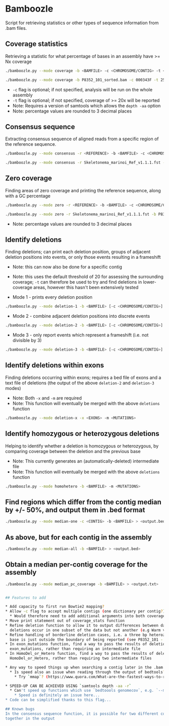# Bamboozle

Script for retrieving statistics or other types of sequence information from .bam files. 

## Coverage statistics

Retrieving a statistic for what percentage of bases in an assembly have >= Nx coverage

```bash
./bamboozle.py --mode coverage -b <BAMFILE> -c <CHROMOSOME/CONTIG> -t <THRESHOLD>
```
```bash
./bamboozle.py --mode coverage -b P8352_101_sorted.bam -c 000343F -t 25
```
* `-c` flag is optional; if not specified, analysis will be run on the whole assembly
* `-t` flag is optional; if not specified, coverage of >= 20x will be reported
* Note: Requires a version of samtools which allows the `depth -aa` option
* Note: percentage values are rounded to 3 decimal places


## Consensus sequence

Extracting consensus sequence of aligned reads from a specific region of the reference sequence.

```bash
./bamboozle.py --mode consensus -r <REFERENCE> -b <BAMFILE> -c <CHROMOSOME/CONTIG> -a <RANGE>
```
```bash
./bamboozle.py --mode consensus -r Skeletonema_marinoi_Ref_v1.1.1.fst -b P8352_150_sorted.bam -c 000028F -a 686188-691148
```


## Zero coverage

Finding areas of zero coverage and printing the reference sequence, along with a GC percentage

```bash
./bamboozle.py --mode zero -r <REFERENCE> -b <BAMFILE> -c <CHROMOSOME/CONTIG>
```
```bash
./bamboozle.py --mode zero -r Skeletonema_marinoi_Ref_v1.1.1.fst -b P8352_101_sorted.bam -c 000343F
```
* Note: percentage values are rounded to 3 decimal places


## Identify deletions

Finding deletions; can print each deletion position, groups of adjacent deletion positions into events, or only
those events resulting in a frameshift
* Note: this can now also be done for a specific contig
* Note: this uses the default threshold of 20 for assessing the surrounding coverage; `-t` can therefore be used
  to try and find deletions in lower-coverage areas, however this hasn't been extensively tested

* Mode 1 - prints every deletion position
```bash
./bamboozle.py --mode deletion-1 -b <BAMFILE> [-c <CHROMOSOME/CONTIG>]
```

* Mode 2 - combine adjacent deletion positions into discrete events
```bash
./bamboozle.py --mode deletion-2 -b <BAMFILE> [-c <CHROMOSOME/CONTIG>]
```

* Mode 3 - only report events which represent a frameshift (i.e. not divisible by 3)
```bash
./bamboozle.py --mode deletion-3 -b <BAMFILE> [-c <CHROMOSOME/CONTIG>]
```

## Identify deletions within exons

Finding deletions occurring within exons; requires a bed file of exons and a text file of deletions (the output
of the above `deletion-2` and `deletion-3` modes)
* Note: Both `-x` and `-m` are required
* Note: This function will eventually be merged with the above `deletions` function

```bash
./bamboozle.py --mode deletion-x -x <EXONS> -m <MUTATIONS>
```

## Identify homozygous or heterozygous deletions

Helping to identify whether a deletion is homozygous or heterozygous, by comparing coverage between the deletion
and the previous base
* Note: This currently generates an (automatically-deleted) intermediate file
* Note: This function will eventually be merged with the above `deletions` function

```bash
./bamboozle.py --mode homohetero -b <BAMFILE> -m <MUTATIONS>
```

## Find regions which differ from the contig median by +/- 50%, and output them in .bed format

```bash
./bamboozle.py --mode median-one -c <CONTIG> -b <BAMFILE> > <output.bed>
```

## As above, but for each contig in the assembly

```bash
./bamboozle.py --mode median-all -b <BAMFILE> > <output.bed>
```

## Obtain a median per-contig coverage for the assembly

```bash
./bamboozle.py --mode median_pc_coverage -b <BAMFILE> > <output.txt>


## Features to add

* Add capacity to first run Bowtie2 mapping?
* Allow -c flag to accept multiple contigs (one dictionary per contig?)
  * Would therefore need to add additional arguments into both coverage-related functions...
* Move print statement out of coverage_stats function
* Refine deletion function to allow it to output differences between datasets, e.g. where
  deletions occur in one subset of the data but not another (e.g Warm vs. Cold results)
* Refine handling of borderline deletion cases, i.e. a three bp heterozygous event where the first
  base is just outside the boundary of being reported (see P8352_101 - 000202F:6,205-6,207)
* In exon_mutations function, find a way to pass the results of deletion function directly into
  exon_mutations, rather than requiring an intermediate file
* In HomoDel_or_Hetero function, find a way to pass the results of deletion function directly into
  HomoDel_or_Hetero, rather than requiring two intermediate files

* Any way to speed things up when searching a contig later in the .bam file?
  * Is speed also an issue when reading through the output of bedtools?
    * Try `mmap`? (https://www.quora.com/What-are-the-fastest-ways-to-read-text-lines-in-large-files-by-Python)

* SPEED-UP CAN BE ACHIEVED USING `samtools depth -aa -r`
  * Can't speed up functions which use `bedtoools genomecov`, e.g. `--mode zero`
    * Speed is definitely an issue here...
* Code can be simplified thanks to this flag...

## Known bugs
In the consensus sequence function, it is possible for two different comma-separated alternatives to be printed
together in the output
